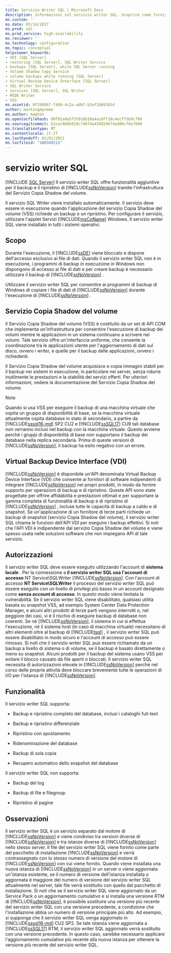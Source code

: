 ```yaml
---
title: Servizio Writer SQL | Microsoft Docs
description: Informazioni sul servizio writer SQL. Scoprire come fornisce funzionalità di backup e ripristino aggiuntive in SQL Server tramite il framework del Servizio Copia Shadow del volume.
ms.custom: ''
ms.date: 03/14/2017
ms.prod: sql
ms.prod_service: high-availability
ms.reviewer: ''
ms.technology: configuration
ms.topic: conceptual
helpviewer_keywords:
- VDI [SQL Server]
- restoring [SQL Server], SQL Writer Service
- backups [SQL Server], while SQL Server running
- Volume Shadow Copy Service
- volume backups while running [SQL Server]
- Virtual Backup Device Interface [SQL Server]
- SQL Writer Service
- services [SQL Server], SQL Writer
- MSDE Writer
- VSS
ms.assetid: 0f299867-f499-4c2a-ad6f-b2ef1869381d
author: markingmyname
ms.author: maghan
ms.openlocfilehash: 99f91a0a5f3f018b10a4ac0ff18c4ecf75b9c790
ms.sourcegitcommit: b1cec968b919cfd6f4a438024bfdad00cf8e7080
ms.translationtype: MT
ms.contentlocale: it-IT
ms.lasthandoff: 02/01/2021
ms.locfileid: "100349215"
---
```

# <a name="sql-writer-service"></a>servizio writer SQL
 [!INCLUDE [SQL Server](../../includes/applies-to-version/sqlserver.md)]
  Il servizio writer SQL offre funzionalità aggiuntive per il backup e il ripristino di [!INCLUDE[ssNoVersion](../../includes/ssnoversion-md.md)] tramite l'infrastruttura del Servizio Copia Shadow del volume.  
  
 Il servizio SQL Writer viene installato automaticamente. Il servizio deve essere in esecuzione quando l'applicazione del servizio Copia Shadow del volume (VSS) richiede un backup o un ripristino. Per configurare il servizio, utilizzare l'applet Servizi [!INCLUDE[msCoName](../../includes/msconame-md.md)] Windows. Il servizio writer SQL viene installato in tutti i sistemi operativi.  
  
## <a name="purpose"></a>Scopo  
 Durante l'esecuzione, il [!INCLUDE[ssDE](../../includes/ssde-md.md)] viene bloccato e dispone dell'accesso esclusivo ai file di dati. Quando il servizio writer SQL non è in esecuzione, i programmi di backup in esecuzione in Windows non dispongono di accesso ai file di dati e per creare backup è necessario utilizzare il backup di [!INCLUDE[ssNoVersion](../../includes/ssnoversion-md.md)] .  
  
 Utilizzare il servizio writer SQL per consentire ai programmi di backup di Windows di copiare i file di dati di [!INCLUDE[ssNoVersion](../../includes/ssnoversion-md.md)] durante l'esecuzione di [!INCLUDE[ssNoVersion](../../includes/ssnoversion-md.md)] .  
  
## <a name="volume-shadow-copy-service"></a>Servizio Copia Shadow del volume  
 Il Servizio Copia Shadow del volume (VSS) è costituito da un set di API COM che implementa un'infrastruttura per consentire l'esecuzione di backup dei volumi mentre le applicazioni in un sistema continuano a scrivere nei volumi. Tale servizio offre un'interfaccia uniforme, che consente la coordinazione tra le applicazioni utente per l'aggiornamento di dati sul disco, ovvero i writer, e quelle per il backup delle applicazioni, ovvero i richiedenti.  
  
 Il Servizio Copia Shadow del volume acquisisce e copia immagini stabili per il backup nei sistemi in esecuzione, in particolare nei server, senza ridurre inutilmente le prestazioni e la stabilità dei servizi offerti. Per ulteriori informazioni, vedere la documentazione del Servizio Copia Shadow del volume.  

> [!NOTE]
> Quando si usa VSS per eseguire il backup di una macchina virtuale che ospita un gruppo di disponibilità di base, se la macchina virtuale attualmente ospita database in stato di secondario, a partire da [!INCLUDE[sssql16-md](../../includes/sssql16-md.md)] SP2 CU2 e [!INCLUDE[ssSQL17](../../includes/sssql17-md.md)] CU9 tali database *non* verranno inclusi nel backup con la macchina virtuale.  Questo avviene perché i gruppi di disponibilità di base non supportano il backup dei database nella replica secondaria.  Prima di queste versioni di [!INCLUDE[ssNoVersion](../../includes/ssnoversion-md.md)], il backup ha esito negativo con un errore.
  
## <a name="virtual-backup-device-interface-vdi"></a>Virtual Backup Device Interface (VDI)  
 [!INCLUDE[ssNoVersion](../../includes/ssnoversion-md.md)] è disponibile un'API denominata Virtual Backup Device Interface (VDI) che consente ai fornitori di software indipendenti di integrare [!INCLUDE[ssNoVersion](../../includes/ssnoversion-md.md)] nei propri prodotti, in modo da fornire supporto per operazioni di backup e di ripristino. Queste API sono state progettate per offrire affidabilità e prestazioni ottimali e per supportare la gamma completa di funzionalità di backup e di ripristino di [!INCLUDE[ssNoVersion](../../includes/ssnoversion-md.md)] , incluse tutte le capacità di backup a caldo e di snapshot. Se un'applicazione di un fornitore di terze parti richiede un backup di snapshot (servizio Copia Shadow del volume), il servizio writer SQL chiama le funzioni dell'API VDI per eseguire i backup effettivi. Si noti che l'API VDI è indipendente dal servizio Copia Shadow del volume e viene spesso usata nelle soluzioni software che non impiegano API di tale servizio.
  
## <a name="permissions"></a>Autorizzazioni  
 Il servizio writer SQL deve essere eseguito utilizzando l'account di **sistema locale** . Per la connessione a **il servizio writer SQL usa l'account di accesso** NT Service\SQLWriter [!INCLUDE[ssNoVersion](../../includes/ssnoversion-md.md)]. Con l'account di accesso **NT Service\SQLWriter** il processo del servizio writer SQL può essere eseguito con un livello di privilegi più basso in un account designato come **senza account di accesso**. In questo modo viene limitata la vulnerabilità. Se il servizio writer SQL viene disabilitato, qualsiasi utilità basata su snapshot VSS, ad esempio System Center Data Protection Manager, e alcuni altri prodotti di terze parti vengono interrotti o, nel peggiore dei casi, vi è il rischio di eseguire backup di database non coerenti. Se né [!INCLUDE[ssNoVersion](../../includes/ssnoversion-md.md)], il sistema in cui si effettua l'esecuzione, né il sistema host (in caso di macchina virtuale) necessitano di altri elementi oltre al backup di [!INCLUDE[tsql](../../includes/tsql-md.md)] , il servizio writer SQL può essere disabilitato in modo sicuro e l'account di accesso può essere rimosso.  Si noti che il servizio writer SQL può essere richiamato da un backup a livello di sistema o di volume, se il backup è basato direttamente o meno su snapshot. Alcuni prodotti per il backup del sistema usano VSS per evitare il blocco causato da file aperti o bloccati. Il servizio writer SQL necessita di autorizzazioni elevate in [!INCLUDE[ssNoVersion](../../includes/ssnoversion-md.md)] perché nel corso delle proprie attività deve bloccare brevemente tutte le operazioni di I/O per l'istanza di [!INCLUDE[ssNoVersion](../../includes/ssnoversion-md.md)].  
  
## <a name="features"></a>Funzionalità  
 Il servizio writer SQL supporta:  
  
-   Backup e ripristino completo del database, inclusi i cataloghi full-text  
  
-   Backup e ripristino differenziale  
  
-   Ripristino con spostamento  
  
-   Ridenominazione del database  
  
-   Backup di sola copia  
  
-   Recupero automatico dello snapshot del database  
  
 Il servizio writer SQL non supporta:  
  
-   Backup del log  
  
-   Backup di file e filegroup  
  
-   Ripristino di pagine  
  
## <a name="remarks"></a>Osservazioni
Il servizio writer SQL è un servizio separato dal motore di [!INCLUDE[ssNoVersion](../../includes/ssnoversion-md.md)] e viene condiviso tra versioni diverse di [!INCLUDE[ssNoVersion](../../includes/ssnoversion-md.md)] e tra istanze diverse di [!INCLUDE[ssNoVersion](../../includes/ssnoversion-md.md)] nello stesso server.  Il file del servizio writer SQL viene fornito come parte del pacchetto di installazione [!INCLUDE[ssNoVersion](../../includes/ssnoversion-md.md)] e verrà contrassegnato con lo stesso numero di versione del motore di [!INCLUDE[ssNoVersion](../../includes/ssnoversion-md.md)] con cui viene fornito.  Quando viene installata una nuova istanza di [!INCLUDE[ssNoVersion](../../includes/ssnoversion-md.md)] in un server o viene aggiornata un'istanza esistente, se il numero di versione dell'istanza installata o aggiornata è maggiore del numero di versione del servizio writer SQL attualmente nel server, tale file verrà sostituito con quello dal pacchetto di installazione.  Si noti che se il servizio writer SQL viene aggiornato da un Service Pack o un aggiornamento cumulativo e si installa una versione RTM di [!INCLUDE[ssNoVersion](../../includes/ssnoversion-md.md)], è possibile sostituire una versione più recente del servizio writer SQL con una versione precedente, a condizione che l'installazione abbia un numero di versione principale più alto.  Ad esempio, si supponga che il servizio writer SQL venga aggiornato in [!INCLUDE[sssql16-md](../../includes/sssql16-md.md)] CU2 SP2.  Se tale istanza viene aggiornata a [!INCLUDE[ssSQL17](../../includes/sssql17-md.md)] RTM, il servizio writer SQL aggiornato verrà sostituito con una versione precedente.  In questo caso, sarebbe necessario applicare l'aggiornamento cumulativo più recente alla nuova istanza per ottenere la versione più recente del servizio writer SQL.

